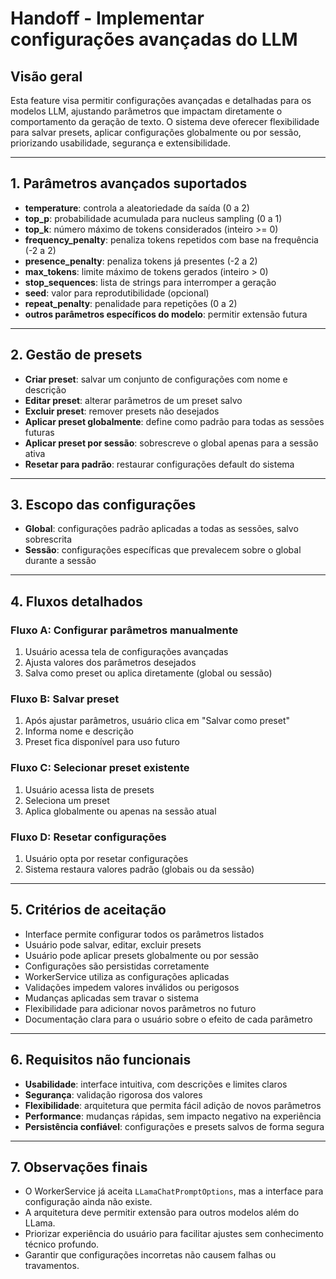 # Handoff - Implementar configurações avançadas do LLM

## Visão geral

Esta feature visa permitir configurações avançadas e detalhadas para os modelos LLM, ajustando parâmetros que impactam diretamente o comportamento da geração de texto. O sistema deve oferecer flexibilidade para salvar presets, aplicar configurações globalmente ou por sessão, priorizando usabilidade, segurança e extensibilidade.

---

## 1. Parâmetros avançados suportados

- **temperature**: controla a aleatoriedade da saída (0 a 2)
- **top_p**: probabilidade acumulada para nucleus sampling (0 a 1)
- **top_k**: número máximo de tokens considerados (inteiro >= 0)
- **frequency_penalty**: penaliza tokens repetidos com base na frequência (-2 a 2)
- **presence_penalty**: penaliza tokens já presentes (-2 a 2)
- **max_tokens**: limite máximo de tokens gerados (inteiro > 0)
- **stop_sequences**: lista de strings para interromper a geração
- **seed**: valor para reprodutibilidade (opcional)
- **repeat_penalty**: penalidade para repetições (0 a 2)
- **outros parâmetros específicos do modelo**: permitir extensão futura

---

## 2. Gestão de presets

- **Criar preset**: salvar um conjunto de configurações com nome e descrição
- **Editar preset**: alterar parâmetros de um preset salvo
- **Excluir preset**: remover presets não desejados
- **Aplicar preset globalmente**: define como padrão para todas as sessões futuras
- **Aplicar preset por sessão**: sobrescreve o global apenas para a sessão ativa
- **Resetar para padrão**: restaurar configurações default do sistema

---

## 3. Escopo das configurações

- **Global**: configurações padrão aplicadas a todas as sessões, salvo sobrescrita
- **Sessão**: configurações específicas que prevalecem sobre o global durante a sessão

---

## 4. Fluxos detalhados

### Fluxo A: Configurar parâmetros manualmente
1. Usuário acessa tela de configurações avançadas
2. Ajusta valores dos parâmetros desejados
3. Salva como preset ou aplica diretamente (global ou sessão)

### Fluxo B: Salvar preset
1. Após ajustar parâmetros, usuário clica em "Salvar como preset"
2. Informa nome e descrição
3. Preset fica disponível para uso futuro

### Fluxo C: Selecionar preset existente
1. Usuário acessa lista de presets
2. Seleciona um preset
3. Aplica globalmente ou apenas na sessão atual

### Fluxo D: Resetar configurações
1. Usuário opta por resetar configurações
2. Sistema restaura valores padrão (globais ou da sessão)

---

## 5. Critérios de aceitação

- Interface permite configurar todos os parâmetros listados
- Usuário pode salvar, editar, excluir presets
- Usuário pode aplicar presets globalmente ou por sessão
- Configurações são persistidas corretamente
- WorkerService utiliza as configurações aplicadas
- Validações impedem valores inválidos ou perigosos
- Mudanças aplicadas sem travar o sistema
- Flexibilidade para adicionar novos parâmetros no futuro
- Documentação clara para o usuário sobre o efeito de cada parâmetro

---

## 6. Requisitos não funcionais

- **Usabilidade**: interface intuitiva, com descrições e limites claros
- **Segurança**: validação rigorosa dos valores
- **Flexibilidade**: arquitetura que permita fácil adição de novos parâmetros
- **Performance**: mudanças rápidas, sem impacto negativo na experiência
- **Persistência confiável**: configurações e presets salvos de forma segura

---

## 7. Observações finais

- O WorkerService já aceita `LLamaChatPromptOptions`, mas a interface para configuração ainda não existe.
- A arquitetura deve permitir extensão para outros modelos além do LLama.
- Priorizar experiência do usuário para facilitar ajustes sem conhecimento técnico profundo.
- Garantir que configurações incorretas não causem falhas ou travamentos.
